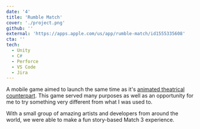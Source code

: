 ```yaml
---
date: '4'
title: 'Rumble Match'
cover: './project.png'
github: ''
external: 'https://apps.apple.com/us/app/rumble-match/id1555335608'
cta: ''
tech:
  - Unity
  - C#
  - Perforce
  - VS Code
  - Jira
---
```


A mobile game aimed to launch the same time as it's [animated theatrical counterpart](https://www.imdb.com/title/tt8337158/). This game served many purposes as well as an opportunity for me to try something very different from what I was used to.

With a small group of amazing artists and developers from around the world, we were able to make a fun story-based Match 3 experience.
